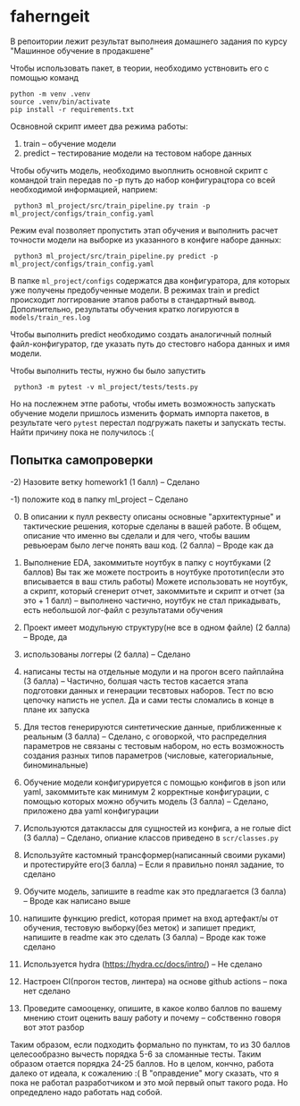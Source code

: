 # faherngeit
В репоитории лежит результат выполнеия домашнего задания по курсу "Машинное обучение в продакшене"

Чтобы использовать пакет, в теории, необходимо уствновить его с помощью команд
~~~
python -m venv .venv
source .venv/bin/activate
pip install -r requirements.txt
~~~
Освновной скрипт имеет два режима работы:
1. train – обучение модели
2. predict – тестирование модели на тестовом наборе данных

Чтобы обучить модель, необходимо выоплнить основной скрипт c командой train передав по -p путь до набор конфигурацтора со всей необходимой информацией, наприем:
~~~
 python3 ml_project/src/train_pipeline.py train -p ml_project/configs/train_config.yaml 
~~~

Режим eval позволяет пропустить этап обучения и выполнить расчет точности модели на выборке из указанного в конфиге наборе данных:
~~~
 python3 ml_project/src/train_pipeline.py predict -p ml_project/configs/train_config.yaml 
~~~

В папке ```ml_project/configs``` содержатся два конфигуратора, для которых уже получены предобученные модели. 
В режимах train и predict происходит логгирование этапов работы в стандартный вывод. Дополнительно, результаты обучения кратко логируются в ```models/train_res.log```

Чтобы выполнить predict необходимо создать аналогичный полный файл-конфигуратор, где указать путь до стестовго набора данных и имя модели. 

Чтобы выполнить тесты, нужно бы было запустить 
~~~
 python3 -m pytest -v ml_project/tests/tests.py   
~~~
Но на послежнем этпе работы, чтобы иметь возможность запускать обучение модели пришлось изменить формать импорта пакетов, в результате чего ```pytest``` перестал подгружать пакеты и запускать тесты. Найти причину пока не получилось :(


## Попытка самопроверки
-2) Назовите ветку homework1 (1 балл) – Сделано 

-1) положите код в папку ml_project – Сделано 

0) В описании к пулл реквесту описаны основные "архитектурные" и тактические решения, которые сделаны в вашей работе. В общем, описание что именно вы сделали и для чего, чтобы вашим ревьюерам было легче понять ваш код. (2 балла) – 
Вроде как да

1) Выполнение EDA, закоммитьте ноутбук в папку с ноутбуками (2 баллов)
Вы так же можете построить в ноутбуке прототип(если это вписывается в ваш стиль работы)
Можете использовать не ноутбук, а скрипт, который сгенерит отчет, закоммитьте и скрипт и отчет (за это + 1 балл)
   – выполнено частично, ноутбук не стал прикадывать, есть небольшой лог-файл с результатами обучения

2) Проект имеет модульную структуру(не все в одном файле) (2 балла) – Вроде, да

3) использованы логгеры (2 балла) – Сделано

4) написаны тесты на отдельные модули и на прогон всего пайплайна (3 балла) – Частично, болшая часть тестов касается этапа подготовки данных и генерации тесвтовых наборов. Тест по всю цепочку написть не успел. Да и сами тесты сломались в конце в плане их запуска

5) Для тестов генерируются синтетические данные, приближенные к реальным (3 балла) – Сделано, с оговоркой, что распределния параметров не связаны с тестовым набором, но есть возможность создания разных типов параметров (числовые, категориальные, биноминальные)

6) Обучение модели конфигурируется с помощью конфигов в json или yaml, закоммитьте как минимум 2 корректные конфигурации, с помощью которых можно обучить модель (3 балла) – Сделано, приложено два yaml конфигурации

7) Используются датаклассы для сущностей из конфига, а не голые dict (3 балла) – Сделано, опиание классов приведено в ```scr/classes.py```

8) Используйте кастомный трансформер(написанный своими руками) и протестируйте его(3 балла) – Если я правильно понял задание, то сделано

9) Обучите модель, запишите в readme как это предлагается (3 балла) – Вроде как написано выше

10) напишите функцию predict, которая примет на вход артефакт/ы от обучения, тестовую выборку(без меток) и запишет предикт, напишите в readme как это сделать (3 балла) – Вроде как тоже сделано 

11) Используется hydra  (https://hydra.cc/docs/intro/) – Не сделано

12) Настроен CI(прогон тестов, линтера) на основе github actions  – пока нет сделано
13) Проведите самооценку, опишите, в какое колво баллов по вашему мнению стоит оценить вашу работу и почему – собственно говоря вот этот разбор

Таким образом, если подходить формально по пунктам, то из 30 баллов целесообразно вычесть порядка 5-6 за сломанные тесты. Таким образом отается порядка 24-25 баллов. Но в целом, кончно, работа далеко от идеала, к сожалению :(
В "оправдение" могу сказать, что я пока не работал разработчиком и это мой первый опыт такого рода. Но опредедлено надо работать над собой. 